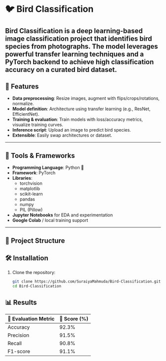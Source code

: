# 🐦 Bird Classification

**Bird Classification** is a deep learning-based image classification project that identifies bird species from photographs. The model leverages powerful transfer learning techniques and a PyTorch backend to achieve high classification accuracy on a curated bird dataset.
---

## 🚀 Features

- **Data preprocessing**: Resize images, augment with flips/crops/rotations, normalize.
- **Model definition**: Architecture using transfer learning (e.g., ResNet, EfficientNet).
- **Training & evaluation**: Train models with loss/accuracy metrics, visualize training curves.
- **Inference script**: Upload an image to predict bird species.
- **Extensible**: Easily swap architectures or dataset.
---

## 🧰 Tools & Frameworks

- **Programming Language**: Python 🐍  
- **Framework**: PyTorch  
- **Libraries**:
  - torchvision
  - matplotlib
  - scikit-learn
  - pandas
  - numpy
  - PIL (Pillow)
- **Jupyter Notebooks** for EDA and experimentation
- **Google Colab** / local training support
---

## 📂 Project Structure

## 🛠️ Installation

1. Clone the repository:
   ```bash
   git clone https://github.com/SuraiyaMahmuda/Bird-Classification.git
   cd Bird-Classification


## 📊 Results

|     🧪 Evaluation Metric      |       🔢 Score (%)        |
|------------------------------|---------------------------|
| Accuracy                     | 92.3%                     |
| Precision                    | 91.5%                     |
| Recall                       | 90.8%                     |
| F1-score                     | 91.1%                     |

